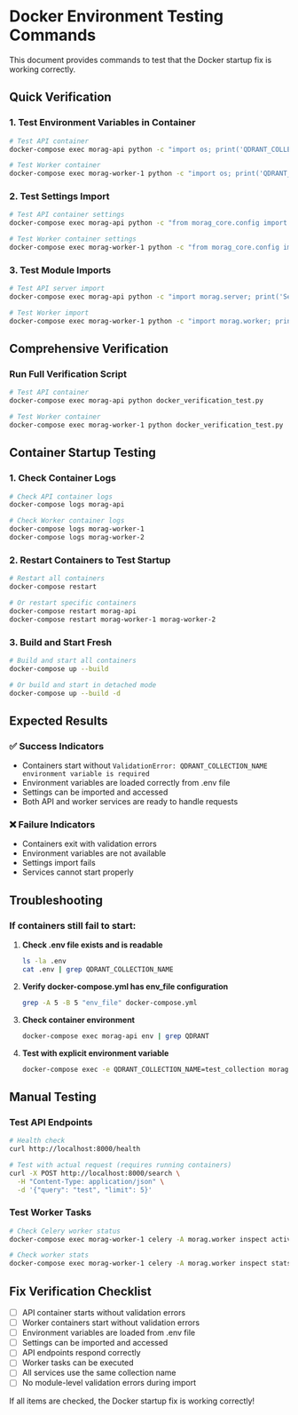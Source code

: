 # Docker Environment Testing Commands

This document provides commands to test that the Docker startup fix is working correctly.

## Quick Verification

### 1. Test Environment Variables in Container
```bash
# Test API container
docker-compose exec morag-api python -c "import os; print('QDRANT_COLLECTION_NAME:', os.getenv('QDRANT_COLLECTION_NAME'))"

# Test Worker container
docker-compose exec morag-worker-1 python -c "import os; print('QDRANT_COLLECTION_NAME:', os.getenv('QDRANT_COLLECTION_NAME'))"
```

### 2. Test Settings Import
```bash
# Test API container settings
docker-compose exec morag-api python -c "from morag_core.config import settings; print('Collection:', settings.qdrant_collection_name)"

# Test Worker container settings
docker-compose exec morag-worker-1 python -c "from morag_core.config import settings; print('Collection:', settings.qdrant_collection_name)"
```

### 3. Test Module Imports
```bash
# Test API server import
docker-compose exec morag-api python -c "import morag.server; print('Server imported successfully')"

# Test Worker import
docker-compose exec morag-worker-1 python -c "import morag.worker; print('Worker imported successfully')"
```

## Comprehensive Verification

### Run Full Verification Script
```bash
# Test API container
docker-compose exec morag-api python docker_verification_test.py

# Test Worker container
docker-compose exec morag-worker-1 python docker_verification_test.py
```

## Container Startup Testing

### 1. Check Container Logs
```bash
# Check API container logs
docker-compose logs morag-api

# Check Worker container logs
docker-compose logs morag-worker-1
docker-compose logs morag-worker-2
```

### 2. Restart Containers to Test Startup
```bash
# Restart all containers
docker-compose restart

# Or restart specific containers
docker-compose restart morag-api
docker-compose restart morag-worker-1 morag-worker-2
```

### 3. Build and Start Fresh
```bash
# Build and start all containers
docker-compose up --build

# Or build and start in detached mode
docker-compose up --build -d
```

## Expected Results

### ✅ Success Indicators
- Containers start without `ValidationError: QDRANT_COLLECTION_NAME environment variable is required`
- Environment variables are loaded correctly from .env file
- Settings can be imported and accessed
- Both API and worker services are ready to handle requests

### ❌ Failure Indicators
- Containers exit with validation errors
- Environment variables are not available
- Settings import fails
- Services cannot start properly

## Troubleshooting

### If containers still fail to start:

1. **Check .env file exists and is readable**
   ```bash
   ls -la .env
   cat .env | grep QDRANT_COLLECTION_NAME
   ```

2. **Verify docker-compose.yml has env_file configuration**
   ```bash
   grep -A 5 -B 5 "env_file" docker-compose.yml
   ```

3. **Check container environment**
   ```bash
   docker-compose exec morag-api env | grep QDRANT
   ```

4. **Test with explicit environment variable**
   ```bash
   docker-compose exec -e QDRANT_COLLECTION_NAME=test_collection morag-api python -c "from morag_core.config import settings; print(settings.qdrant_collection_name)"
   ```

## Manual Testing

### Test API Endpoints
```bash
# Health check
curl http://localhost:8000/health

# Test with actual request (requires running containers)
curl -X POST http://localhost:8000/search \
  -H "Content-Type: application/json" \
  -d '{"query": "test", "limit": 5}'
```

### Test Worker Tasks
```bash
# Check Celery worker status
docker-compose exec morag-worker-1 celery -A morag.worker inspect active

# Check worker stats
docker-compose exec morag-worker-1 celery -A morag.worker inspect stats
```

## Fix Verification Checklist

- [ ] API container starts without validation errors
- [ ] Worker containers start without validation errors  
- [ ] Environment variables are loaded from .env file
- [ ] Settings can be imported and accessed
- [ ] API endpoints respond correctly
- [ ] Worker tasks can be executed
- [ ] All services use the same collection name
- [ ] No module-level validation errors during import

If all items are checked, the Docker startup fix is working correctly!
